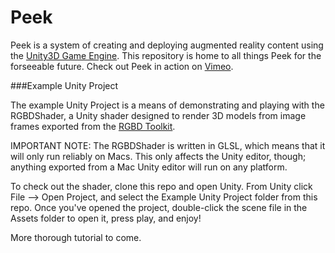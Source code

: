 Peek
============

Peek is a system of creating and deploying augmented reality content using the [Unity3D Game Engine](http://unity3d.com). This repository is home to all things Peek for the forseeable future. Check out Peek in action on [Vimeo](http://vimeo.com/andybiar/peek).

###Example Unity Project

The example Unity Project is a means of demonstrating and playing with the RGBDShader, a Unity shader designed to render 3D models from image frames exported from the [RGBD Toolkit](http://rgbdtoolkit.com).

IMPORTANT NOTE: The RGBDShader is written in GLSL, which means that it will only run reliably on Macs. This only affects the Unity editor, though; anything exported from a Mac Unity editor will run on any platform.

To check out the shader, clone this repo and open Unity. From Unity click File --> Open Project, and select the Example Unity Project folder from this repo. Once you've opened the project, double-click the scene file in the Assets folder to open it, press play, and enjoy!

More thorough tutorial to come.

